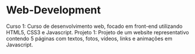 # Web-Development
Curso 1: Curso de desenvolvimento web, focado em front-end utilizando HTML5, CSS3 e Javascript.
Projeto 1: Projeto de um website representativo contendo 5 páginas com textos, fotos, vídeos, links e animações em Javascript.
